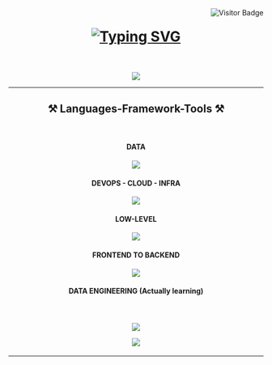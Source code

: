 <img align="right" src="https://visitor-badge.laobi.icu/badge?page_id=01ssh.github-stats" alt="Visitor Badge" />

<h1 align="center">
<a href="https://git.io/typing-svg"><img src="https://readme-typing-svg.herokuapp.com?font=Fira+Code&duration=2000&pause=200&center=true&width=435&lines=I+build+cloud+based+automated+system" alt="Typing SVG" /></a>
</h1>
<br/>

<div align="center">


<br/>
 </div>
 
<div align="center"> 
  </a>
  <a href="https://linkedin.com/in/seehane" target="_blank">
    <img src="https://img.shields.io/badge/LinkedIn-0077B5?style=for-the-badge&logo=linkedin&logoColor=white" target="_blank" />
  </a>
  <!-- sqlite, safari, google-chrome are other good icon options -->
  </a>
</div>

 <hr/>
 
<h2 align="center">⚒️ Languages-Framework-Tools ⚒️</h2>
<br/>
<h4 align="center">DATA</h4>
<div align="center">
    <img src="https://skillicons.dev/icons?i=python,mysql,mongodb,postgres"/>
<br/> <h4 align="center">DEVOPS - CLOUD - INFRA</h4>
<img src="https://skillicons.dev/icons?i=kubernetes,docker,jenkins,nginx,aws,terraform,bash,grafana,prometheus,linux"/>
<br/> <h4 align="center">LOW-LEVEL</h4>
    <img src="https://skillicons.dev/icons?i=cpp"/> 
<br/> <h4 align="center">FRONTEND TO BACKEND</h4>
    <img src="https://skillicons.dev/icons?i=html,css,nodejs,javascript,react,nextjs,typescript"/>
<br/> <h4 align="center">DATA ENGINEERING (Actually learning)</h4>
 
</div>
<br/>

<h4 align="center">

[![](https://raw.githubusercontent.com/prkltos/mystats/master/profile-summary-card-output/onedark/0-profile-details.svg)](https://github.com//prkltos/mystats/master/github-profile-summary-cards)

[![](https://raw.githubusercontent.com/prkltos/mystats/master/profile-summary-card-output/onedark/1-repos-per-language.svg)](https://github.com/prkltos/mystats/master/github-profile-summary-cards)</h4>

<hr/>
